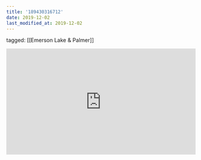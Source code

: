```yaml
---
title: '189430316712'
date: 2019-12-02
last_modified_at: 2019-12-02
---
```

tagged: [[Emerson Lake & Palmer]]
<iframe allow="accelerometer; autoplay; clipboard-write; encrypted-media; gyroscope; picture-in-picture" allowfullscreen="" frameborder="0" height="281" id="youtube_iframe" src="https://www.youtube.com/embed/WKNOlDtZluU?feature=oembed&amp;enablejsapi=1&amp;origin=https://safe.txmblr.com&amp;wmode=opaque" width="500"></iframe>